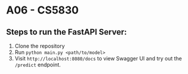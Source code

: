 # A06 - CS5830

## Steps to run the FastAPI Server:
1. Clone the repository
2. Run `python main.py <path/to/model>`
3. Visit `http://localhost:8080/docs` to view Swagger UI and try out the `/predict` endpoint.
